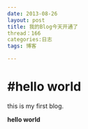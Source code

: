 ```yaml
---
date: 2013-08-26 
layout: post
title: 我的Blog今天开通了
thread：166
categories:日志
tags: 博客

---
```






#hello world
========

this is my first blog.

**hello world**
